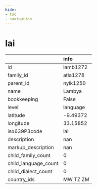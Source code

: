 ```yaml
---
hide:
- toc
- navigation
---
```

# lai
|                      | info     |
|:---------------------|:---------|
| id                   | lamb1272 |
| family_id            | atla1278 |
| parent_id            | nyik1250 |
| name                 | Lambya   |
| bookkeeping          | False    |
| level                | language |
| latitude             | -9.49372 |
| longitude            | 33.15852 |
| iso639P3code         | lai      |
| description          | nan      |
| markup_description   | nan      |
| child_family_count   | 0        |
| child_language_count | 0        |
| child_dialect_count  | 0        |
| country_ids          | MW TZ ZM |